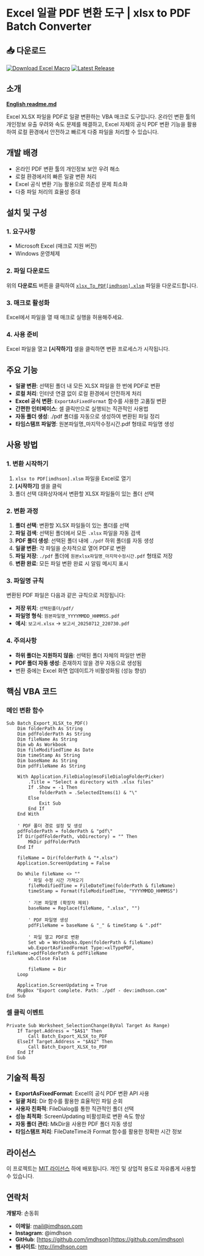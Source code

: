 # Excel 일괄 PDF 변환 도구 | xlsx to PDF Batch Converter

## 📥 **다운로드**

[![Download Excel Macro](https://img.shields.io/badge/📥%20Download-Excel%20Macro%20File-brightgreen?style=for-the-badge&logo=microsoft-excel)](xlsx_To_PDF[imdhson].xlsm)
[![Latest Release](https://img.shields.io/badge/📦%20Latest-Release-blue?style=for-the-badge&logo=github)](https://github.com/imdhson/XlsxToPDF_BuiltIn/releases)

## 소개

**[English readme.md](README_EN.MD)**

Excel XLSX 파일을 PDF로 일괄 변환하는 VBA 매크로 도구입니다. 온라인 변환 툴의 개인정보 유출 우려와 속도 문제를 해결하고, Excel 자체의 공식 PDF 변환 기능을 활용하여 로컬 환경에서 안전하고 빠르게 다중 파일을 처리할 수 있습니다.

## 개발 배경
- 온라인 PDF 변환 툴의 개인정보 보안 우려 해소
- 로컬 환경에서의 빠른 일괄 변환 처리
- Excel 공식 변환 기능 활용으로 의존성 문제 최소화
- 다중 파일 처리의 효율성 증대

## 설치 및 구성

### 1. 요구사항
- Microsoft Excel (매크로 지원 버전)
- Windows 운영체제

### 2. 파일 다운로드
위의 **다운로드** 버튼을 클릭하여 [`xlsx_To_PDF[imdhson].xlsm`](xlsx_To_PDF[imdhson].xlsm) 파일을 다운로드합니다.

### 3. 매크로 활성화
Excel에서 파일을 열 때 매크로 실행을 허용해주세요.

### 4. 사용 준비
Excel 파일을 열고 **[시작하기]** 셀을 클릭하면 변환 프로세스가 시작됩니다.

## 주요 기능

- **일괄 변환**: 선택된 폴더 내 모든 XLSX 파일을 한 번에 PDF로 변환
- **로컬 처리**: 인터넷 연결 없이 로컬 환경에서 안전하게 처리
- **Excel 공식 변환**: `ExportAsFixedFormat` 함수를 사용한 고품질 변환
- **간편한 인터페이스**: 셀 클릭만으로 실행되는 직관적인 사용법
- **자동 폴더 생성**: ./pdf 폴더를 자동으로 생성하여 변환된 파일 정리
- **타임스탬프 파일명**: 원본파일명_마지막수정시간.pdf 형태로 파일명 생성

## 사용 방법

### 1. 변환 시작하기
1. `xlsx to PDF[imdhson].xlsm` 파일을 Excel로 열기
2. **[시작하기]** 셀을 클릭
3. 폴더 선택 대화상자에서 변환할 XLSX 파일들이 있는 폴더 선택

### 2. 변환 과정
1. **폴더 선택**: 변환할 XLSX 파일들이 있는 폴더를 선택
2. **파일 검색**: 선택된 폴더에서 모든 `.xlsx` 파일을 자동 검색
3. **PDF 폴더 생성**: 선택된 폴더 내에 `./pdf` 하위 폴더를 자동 생성
4. **일괄 변환**: 각 파일을 순차적으로 열어 PDF로 변환
5. **파일 저장**: `./pdf` 폴더에 `원본xlsx파일명_마지막수정시간.pdf` 형태로 저장
6. **변환 완료**: 모든 파일 변환 완료 시 알림 메시지 표시

### 3. 파일명 규칙
변환된 PDF 파일은 다음과 같은 규칙으로 저장됩니다:
- **저장 위치**: `선택된폴더/pdf/`
- **파일명 형식**: `원본파일명_YYYYMMDD_HHMMSS.pdf`
- **예시**: `보고서.xlsx` → `보고서_20250712_220730.pdf`

### 4. 주의사항
- **하위 폴더는 지원하지 않음**: 선택된 폴더 자체의 파일만 변환
- **PDF 폴더 자동 생성**: 존재하지 않을 경우 자동으로 생성됨
- 변환 중에는 Excel 화면 업데이트가 비활성화됨 (성능 향상)

## 핵심 VBA 코드

### 메인 변환 함수
```vba
Sub Batch_Export_XLSX_to_PDF()
    Dim folderPath As String
    Dim pdfFolderPath As String
    Dim fileName As String
    Dim wb As Workbook
    Dim fileModifiedTime As Date
    Dim timeStamp As String
    Dim baseName As String
    Dim pdfFileName As String
    
    With Application.FileDialog(msoFileDialogFolderPicker)
        .Title = "Select a directory with .xlsx files"
        If .Show = -1 Then
            folderPath = .SelectedItems(1) & "\"
        Else
            Exit Sub
        End If
    End With
    
    ' PDF 폴더 경로 설정 및 생성
    pdfFolderPath = folderPath & "pdf\"
    If Dir(pdfFolderPath, vbDirectory) = "" Then
        MkDir pdfFolderPath
    End If
    
    fileName = Dir(folderPath & "*.xlsx")
    Application.ScreenUpdating = False
    
    Do While fileName <> ""
        ' 파일 수정 시간 가져오기
        fileModifiedTime = FileDateTime(folderPath & fileName)
        timeStamp = Format(fileModifiedTime, "YYYYMMDD_HHMMSS")
        
        ' 기본 파일명 (확장자 제외)
        baseName = Replace(fileName, ".xlsx", "")
        
        ' PDF 파일명 생성
        pdfFileName = baseName & "_" & timeStamp & ".pdf"
        
        ' 파일 열고 PDF로 변환
        Set wb = Workbooks.Open(folderPath & fileName)
        wb.ExportAsFixedFormat Type:=xlTypePDF, fileName:=pdfFolderPath & pdfFileName
        wb.Close False
        
        fileName = Dir
    Loop
    
    Application.ScreenUpdating = True
    MsgBox "Export complete. Path: ./pdf - dev:imdhson.com"
End Sub
```

### 셀 클릭 이벤트
```vba
Private Sub Worksheet_SelectionChange(ByVal Target As Range)
    If Target.Address = "$A$1" Then
        Call Batch_Export_XLSX_to_PDF
    ElseIf Target.Address = "$A$2" Then
        Call Batch_Export_XLSX_to_PDF
    End If
End Sub
```

## 기술적 특징

- **ExportAsFixedFormat**: Excel의 공식 PDF 변환 API 사용
- **일괄 처리**: Dir 함수를 활용한 효율적인 파일 순회
- **사용자 친화적**: FileDialog를 통한 직관적인 폴더 선택
- **성능 최적화**: ScreenUpdating 비활성화로 변환 속도 향상
- **자동 폴더 관리**: MkDir을 사용한 PDF 폴더 자동 생성
- **타임스탬프 처리**: FileDateTime과 Format 함수를 활용한 정확한 시간 정보

## 라이선스

이 프로젝트는 [MIT 라이선스](LICENSE.md) 하에 배포됩니다.
개인 및 상업적 용도로 자유롭게 사용할 수 있습니다.

## 연락처

**개발자**: 손동휘

- **이메일**: mail@imdhson.com
- **Instagram**: @imdhson  
- **GitHub**: [https://github.com/imdhson](https://github.com/imdhson)
- **웹사이트**: http://imdhson.com